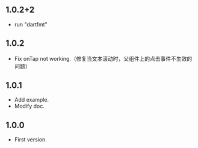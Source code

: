 ## 1.0.2+2
  - run "dartfmt"
## 1.0.2
  - Fix onTap not working.（修复当文本滚动时，父组件上的点击事件不生效的问题）
## 1.0.1
  - Add example.
  - Modify doc.
## 1.0.0
  - First version.
